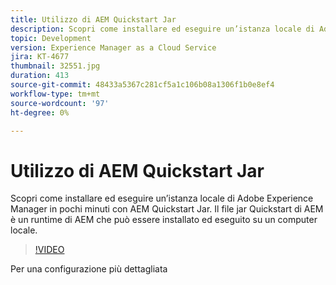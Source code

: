 ```yaml
---
title: Utilizzo di AEM Quickstart Jar
description: Scopri come installare ed eseguire un’istanza locale di Adobe Experience Manager in pochi minuti con AEM Quickstart Jar. Il file jar Quickstart di AEM è un runtime di AEM che può essere installato ed eseguito su un computer locale.
topic: Development
version: Experience Manager as a Cloud Service
jira: KT-4677
thumbnail: 32551.jpg
duration: 413
source-git-commit: 48433a5367c281cf5a1c106b08a1306f1b0e8ef4
workflow-type: tm+mt
source-wordcount: '97'
ht-degree: 0%

---
```



# Utilizzo di AEM Quickstart Jar

Scopri come installare ed eseguire un’istanza locale di Adobe Experience Manager in pochi minuti con AEM Quickstart Jar. Il file jar Quickstart di AEM è un runtime di AEM che può essere installato ed eseguito su un computer locale.

>[!VIDEO](https://video.tv.adobe.com/v/36958?quality=12&learn=on&captions=ita)

Per una configurazione più dettagliata
